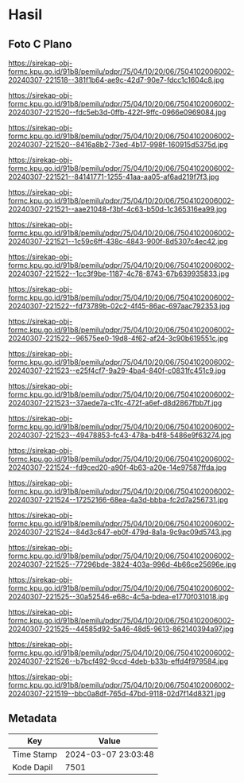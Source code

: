 # Hasil

## Foto C Plano

https://sirekap-obj-formc.kpu.go.id/91b8/pemilu/pdpr/75/04/10/20/06/7504102006002-20240307-221518--381f1b64-ae9c-42d7-90e7-fdcc1c1604c8.jpg

https://sirekap-obj-formc.kpu.go.id/91b8/pemilu/pdpr/75/04/10/20/06/7504102006002-20240307-221520--fdc5eb3d-0ffb-422f-9ffc-0966e0969084.jpg

https://sirekap-obj-formc.kpu.go.id/91b8/pemilu/pdpr/75/04/10/20/06/7504102006002-20240307-221520--8416a8b2-73ed-4b17-998f-160915d5375d.jpg

https://sirekap-obj-formc.kpu.go.id/91b8/pemilu/pdpr/75/04/10/20/06/7504102006002-20240307-221521--84141771-1255-41aa-aa05-af6ad219f7f3.jpg

https://sirekap-obj-formc.kpu.go.id/91b8/pemilu/pdpr/75/04/10/20/06/7504102006002-20240307-221521--aae21048-f3bf-4c63-b50d-1c365316ea99.jpg

https://sirekap-obj-formc.kpu.go.id/91b8/pemilu/pdpr/75/04/10/20/06/7504102006002-20240307-221521--1c59c6ff-438c-4843-900f-8d5307c4ec42.jpg

https://sirekap-obj-formc.kpu.go.id/91b8/pemilu/pdpr/75/04/10/20/06/7504102006002-20240307-221522--1cc3f9be-1187-4c78-8743-67b639935833.jpg

https://sirekap-obj-formc.kpu.go.id/91b8/pemilu/pdpr/75/04/10/20/06/7504102006002-20240307-221522--fd73789b-02c2-4f45-86ac-697aac792353.jpg

https://sirekap-obj-formc.kpu.go.id/91b8/pemilu/pdpr/75/04/10/20/06/7504102006002-20240307-221522--96575ee0-19d8-4f62-af24-3c90b619551c.jpg

https://sirekap-obj-formc.kpu.go.id/91b8/pemilu/pdpr/75/04/10/20/06/7504102006002-20240307-221523--e25f4cf7-9a29-4ba4-840f-c0831fc451c9.jpg

https://sirekap-obj-formc.kpu.go.id/91b8/pemilu/pdpr/75/04/10/20/06/7504102006002-20240307-221523--37aede7a-c1fc-472f-a6ef-d8d2867fbb7f.jpg

https://sirekap-obj-formc.kpu.go.id/91b8/pemilu/pdpr/75/04/10/20/06/7504102006002-20240307-221523--49478853-fc43-478a-b4f8-5486e9f63274.jpg

https://sirekap-obj-formc.kpu.go.id/91b8/pemilu/pdpr/75/04/10/20/06/7504102006002-20240307-221524--fd9ced20-a90f-4b63-a20e-14e97587ffda.jpg

https://sirekap-obj-formc.kpu.go.id/91b8/pemilu/pdpr/75/04/10/20/06/7504102006002-20240307-221524--17252166-68ea-4a3d-bbba-fc2d7a256731.jpg

https://sirekap-obj-formc.kpu.go.id/91b8/pemilu/pdpr/75/04/10/20/06/7504102006002-20240307-221524--84d3c647-eb0f-479d-8a1a-9c9ac09d5743.jpg

https://sirekap-obj-formc.kpu.go.id/91b8/pemilu/pdpr/75/04/10/20/06/7504102006002-20240307-221525--77296bde-3824-403a-996d-4b66ce25696e.jpg

https://sirekap-obj-formc.kpu.go.id/91b8/pemilu/pdpr/75/04/10/20/06/7504102006002-20240307-221525--30a52546-e68c-4c5a-bdea-e1770f031018.jpg

https://sirekap-obj-formc.kpu.go.id/91b8/pemilu/pdpr/75/04/10/20/06/7504102006002-20240307-221525--44585d92-5a46-48d5-9613-862140394a97.jpg

https://sirekap-obj-formc.kpu.go.id/91b8/pemilu/pdpr/75/04/10/20/06/7504102006002-20240307-221526--b7bcf492-9ccd-4deb-b33b-effd4f979584.jpg

https://sirekap-obj-formc.kpu.go.id/91b8/pemilu/pdpr/75/04/10/20/06/7504102006002-20240307-221519--bbc0a8df-765d-47bd-9118-02d7f14d8321.jpg


## Metadata

| Key        | Value               |
| ---------- | ------------------- |
| Time Stamp | 2024-03-07 23:03:48 |
| Kode Dapil | 7501                |



